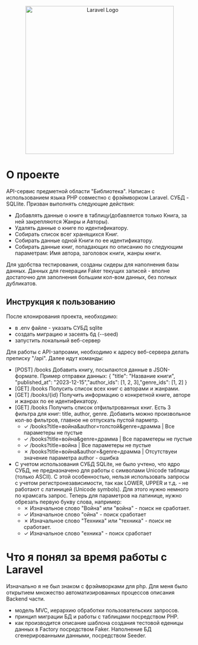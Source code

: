 <p align="center"><a href="https://laravel.com" target="_blank"><img src="https://raw.githubusercontent.com/laravel/art/master/logo-lockup/5%20SVG/2%20CMYK/1%20Full%20Color/laravel-logolockup-cmyk-red.svg" width="400" alt="Laravel Logo"></a></p>

# О проекте

API-сервис предметной области "Библиотека". Написан с использованием языка PHP совместно с фрэймворком Laravel. СУБД - SQLlite.
Призван выполнять следующие действия:

- Добавлять данные о книге в таблицу(добавляется только Книга, за ней закрепляются Жанры и Авторы).
- Удалять данные о книге по идентификатору.
- Собирать список всег хранящихся Книг.
- Собирать данные одной Книги по ее идентификатору.
- Собирать данные книг, попадающих по описанию по следующим параметрам: Имя автора, заголовок книги, жанры книги.

Для удобства тестирования, созданы сидеры для наполнения базы данных. Данных для генерации Faker текущих записей - вполне достаточно для заполнения большим кол-вом данных, без полных дубликатов.

## Инструкция к пользованию

После клонирования проекта, необходимо: 
- в .env файле - указать СУБД sqlite
- создать миграцию и засеять бд (--seed)
- запустить локальный веб-сервер

Для работы с API-запроами, необходимо к адресу веб-сервера делать преписку "/api". Далее идут команды:
- [POST] /books        Добавить книгу, посылаются данные в JSON-формате. Пример отправки данных: { "title": "Название книги", "published_at": "2023-12-15","author_ids": [1, 2, 3],"genre_ids": [1, 2] }
- [GET] /books         Полусить список всех книг с авторами и жанрами.
- [GET] /books/{id}    Получить информацию о конкретной книге, авторе и жанрах по ее идентификатору.
- [GET] /books         Получить список отфильтрованных книг. Есть 3 фильтра для книг: title, author, genre. Добавить можно произвольное кол-во фильтров, главное не отпускать пустой парметр.
    - &check; /books?title=война&author=толстой&genre=драмма    | Все параметеры не пустые
    - &check; /books?title=война&genre=драмма                 | Все параметеры не пустые
    - &check; /books?title=война                                | Все параметеры не пустые
    - &cross; /books?title=война&author=&genre=драмма           | Отсутствуеи значение параметра author - ошибка
- С учетом использования СУБД SQLite, не было учтено, что ядро СУБД, не предназначено для работы с символами Unicode таблицы (только ASCII). С этой особенностью, нельзя использовать запросы с учетом регистронезависимости, так как LOWER, UPPER и т.д. - не работают 
  с латиницей (Unicode symbols). Для этого нужно немного по крамсать запрос. Теперь для параметров на латинице, нужно обрезать первую букву слова, например:
    - &cross; Изначальное слово "Война" или "война" - поиск не сработает.
    - &check; Изначальное слово "ойна" - поиск сработает
    - &cross; Изначальное слово "Техника" или "техника" - поиск не сработает.
    - &check; Изначальное слово "ехника" - поиск сработает


# Что я понял за время работы с Laravel
Изначально я не был знаком с фрэймворками для php. Для меня было открытием множество автоматизированных процессов описания Backend части.
- модель MVC, иерархию обработки пользовательских запросов.
- принцип миграции БД и работы с таблицами посредством PHP.
- как производится описание шаблона создания тестовой еденицы данных в Factory посредством Faker. Наполнение БД сгенерированными данными, посредством Seeder.
